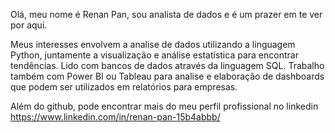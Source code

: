 Olá, meu nome é Renan Pan, sou analista de dados e é um prazer em te ver por aqui.

Meus interesses envolvem a analise de dados utilizando a linguagem Python, juntamente a visualização e análise estatística para encontrar tendências. Lido com bancos de dados através da linguagem SQL. Trabalho também com Power BI ou Tableau para analise e elaboração de dashboards que podem ser utilizados em relatórios para empresas.

Além do github, pode encontrar mais do meu perfil profissional no linkedin https://www.linkedin.com/in/renan-pan-15b4abbb/


<!---
Preciso ver para atualizar com mais informações. Ainda está fraco.
--->
